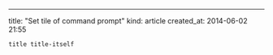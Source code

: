 ---
title: "Set tile of command prompt"
kind: article
created_at: 2014-06-02 21:55

~~~
title title-itself
~~~